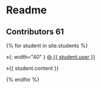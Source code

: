 # Readme 
## Contributors 61

{% for student in site.students %}

»<img src="{{ student.image }}" alt="">{: width="40" }
@<a href="https://github.com/{{ student.user }}">
      {{ student.user }}
     </a>
     
»{{ student.content }}

{% endfor %}
